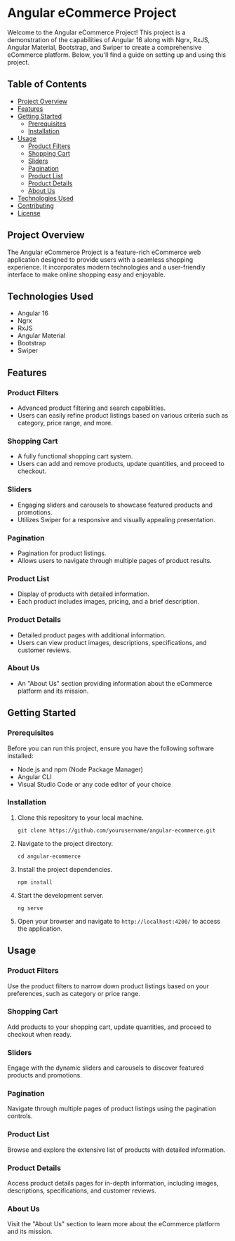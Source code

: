# Angular eCommerce Project

Welcome to the Angular eCommerce Project! This project is a demonstration of the capabilities of Angular 16 along with Ngrx, RxJS, Angular Material, Bootstrap, and Swiper to create a comprehensive eCommerce platform. Below, you'll find a guide on setting up and using this project.

## Table of Contents
- [Project Overview](#project-overview)
- [Features](#features)
- [Getting Started](#getting-started)
  - [Prerequisites](#prerequisites)
  - [Installation](#installation)
- [Usage](#usage)
  - [Product Filters](#product-filters)
  - [Shopping Cart](#shopping-cart)
  - [Sliders](#sliders)
  - [Pagination](#pagination)
  - [Product List](#product-list)
  - [Product Details](#product-details)
  - [About Us](#about-us)
- [Technologies Used](#technologies-used)
- [Contributing](#contributing)
- [License](#license)

## Project Overview

The Angular eCommerce Project is a feature-rich eCommerce web application designed to provide users with a seamless shopping experience. It incorporates modern technologies and a user-friendly interface to make online shopping easy and enjoyable.

## Technologies Used

- Angular 16
- Ngrx
- RxJS
- Angular Material
- Bootstrap
- Swiper

## Features

### Product Filters
- Advanced product filtering and search capabilities.
- Users can easily refine product listings based on various criteria such as category, price range, and more.

### Shopping Cart
- A fully functional shopping cart system.
- Users can add and remove products, update quantities, and proceed to checkout.

### Sliders
- Engaging sliders and carousels to showcase featured products and promotions.
- Utilizes Swiper for a responsive and visually appealing presentation.

### Pagination
- Pagination for product listings.
- Allows users to navigate through multiple pages of product results.

### Product List
- Display of products with detailed information.
- Each product includes images, pricing, and a brief description.

### Product Details
- Detailed product pages with additional information.
- Users can view product images, descriptions, specifications, and customer reviews.

### About Us
- An "About Us" section providing information about the eCommerce platform and its mission.

## Getting Started

### Prerequisites
Before you can run this project, ensure you have the following software installed:
- Node.js and npm (Node Package Manager)
- Angular CLI
- Visual Studio Code or any code editor of your choice

### Installation
1. Clone this repository to your local machine.
   ```shell
   git clone https://github.com/yourusername/angular-ecommerce.git
   ```

2. Navigate to the project directory.
   ```shell
   cd angular-ecommerce
   ```

3. Install the project dependencies.
   ```shell
   npm install
   ```

4. Start the development server.
   ```shell
   ng serve
   ```

5. Open your browser and navigate to `http://localhost:4200/` to access the application.

## Usage

### Product Filters
Use the product filters to narrow down product listings based on your preferences, such as category or price range.

### Shopping Cart
Add products to your shopping cart, update quantities, and proceed to checkout when ready.

### Sliders
Engage with the dynamic sliders and carousels to discover featured products and promotions.

### Pagination
Navigate through multiple pages of product listings using the pagination controls.

### Product List
Browse and explore the extensive list of products with detailed information.

### Product Details
Access product details pages for in-depth information, including images, descriptions, specifications, and customer reviews.

### About Us
Visit the "About Us" section to learn more about the eCommerce platform and its mission.

